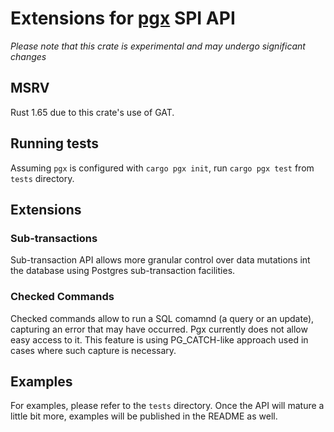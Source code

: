 # Extensions for [pgx](https://crates.io/crates/pgx) SPI API

*Please note that this crate is experimental and may undergo significant changes*

## MSRV

Rust 1.65 due to this crate's use of GAT.

## Running tests

Assuming `pgx` is configured with `cargo pgx init`, run `cargo pgx test` from `tests` directory.

## Extensions

### Sub-transactions

Sub-transaction API allows more granular control over data mutations int the database using Postgres sub-transaction
facilities.

### Checked Commands

Checked commands allow to run a SQL comamnd (a query or an update), capturing an error that may have occurred. Pgx
currently does not allow easy access to it. This feature is using PG_CATCH-like approach used in cases where such
capture is
necessary.

## Examples

For examples, please refer to the `tests` directory. 
Once the API will mature a little bit more, examples will be published in the README as well.